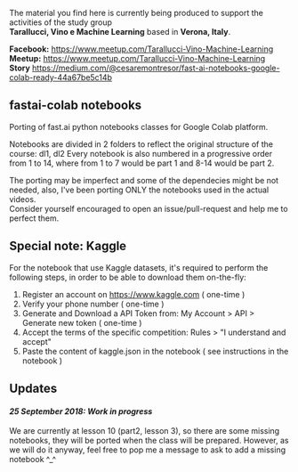 The material you find here is currently being produced to support the activities of the study group   
**Tarallucci, Vino e Machine Learning** based in **Verona, Italy**.  

**Facebook:** <https://www.meetup.com/Tarallucci-Vino-Machine-Learning>   
**Meetup:** <https://www.meetup.com/Tarallucci-Vino-Machine-Learning>   
**Story** <https://medium.com/@cesaremontresor/fast-ai-notebooks-google-colab-ready-44a67be5c14b>



## fastai-colab notebooks
Porting of fast.ai python notebooks classes for Google Colab platform.

Notebooks are divided in 2 folders to reflect the original structure of the course: dl1, dl2
Every notebook is also numbered in a progressive order from 1 to 14, where from 1 to 7 would be part 1 and 8-14 would be part 2.

The porting may be imperfect and some of the dependecies might be not needed, also, I've been porting ONLY the notebooks used in the actual videos.  
Consider yourself encouraged to open an issue/pull-request and help me to perfect them.

## Special note: Kaggle

For the notebook that use Kaggle datasets, it's required to perform the following steps,  in order to be able to download them on-the-fly:  
  
1. Register an account on <https://www.kaggle.com> ( one-time )  
2. Verify your phone number ( one-time )  
3. Generate and Download a API Token from: My Account > API > Generate new token ( one-time )   
4. Accept the terms of the specific competition: Rules > "I understand and accept"
5. Paste the content of kaggle.json in the notebook ( see instructions in the notebook )  

## Updates
#### *25 September 2018: Work in progress*   
We are currently at lesson 10 (part2, lesson 3), so there are some missing notebooks, they will be ported when the class will be prepared. However, as we will do it anyway, feel free to pop me a message to ask to add a missing notebook ^_^ 
